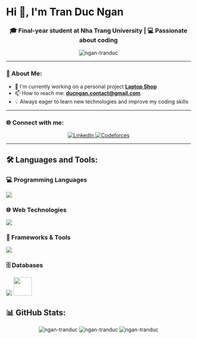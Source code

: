 # Hi 👋, I'm Tran Duc Ngan

<div align="center">

### 🎓 Final-year student at Nha Trang University | 💻 Passionate about coding

<img src="https://komarev.com/ghpvc/?username=ngan-tranduc&label=Profile%20views&color=0e75b6&style=flat" alt="ngan-tranduc" />

</div>

---

### 🔭 About Me:
- 🚀 I'm currently working on a personal project [**Laptop Shop**](https://github.com/ngan-tranduc/laptop-store-web)
- 📫 How to reach me: **ducngan.contact@gmail.com**
- 💡 Always eager to learn new technologies and improve my coding skills

---

### 🌐 Connect with me:

<div align="center">

<a href="https://linkedin.com/in/ngan-tran-duc-99bbb8371" target="_blank">
  <img src="https://img.shields.io/badge/LinkedIn-0077B5?style=for-the-badge&logo=linkedin&logoColor=white" alt="LinkedIn"/>
</a>
<a href="https://codeforces.com/profile/_nganj" target="_blank">
  <img src="https://img.shields.io/badge/Codeforces-445f9d?style=for-the-badge&logo=Codeforces&logoColor=white" alt="Codeforces"/>
</a>

</div>

---

## 🛠️ Languages and Tools:

### 💻 Programming Languages
<p align="left">
<img src="https://skillicons.dev/icons?i=c,cpp,cs,java,python,js,dart&theme=light" />
</p>

### 🌐 Web Technologies  
<p align="left">
<img src="https://skillicons.dev/icons?i=html,css,bootstrap&theme=light" />
</p>

### 🚀 Frameworks & Tools
<p align="left">
<img src="https://skillicons.dev/icons?i=flutter,spring,docker,git,postman&theme=light" />
</p>

### 🗄️ Databases
<p align="left">
<img src="https://skillicons.dev/icons?i=mongodb,mysql,firebase&theme=light" />
<img src="https://img.shields.io/badge/Microsoft%20SQL%20Server-CC2927?style=for-the-badge&logo=microsoft%20sql%20server&logoColor=white" height="50"/>
</p>

## 📊 GitHub Stats:

<div align="center">
  
<img src="https://github-readme-stats.vercel.app/api/top-langs?username=ngan-tranduc&show_icons=true&locale=en&layout=compact&theme=tokyonight" alt="ngan-tranduc" />

<img src="https://github-readme-stats.vercel.app/api?username=ngan-tranduc&show_icons=true&locale=en&theme=tokyonight" alt="ngan-tranduc" />

<img src="https://github-readme-streak-stats.herokuapp.com/?user=ngan-tranduc&theme=tokyonight" alt="ngan-tranduc" />

</div>
